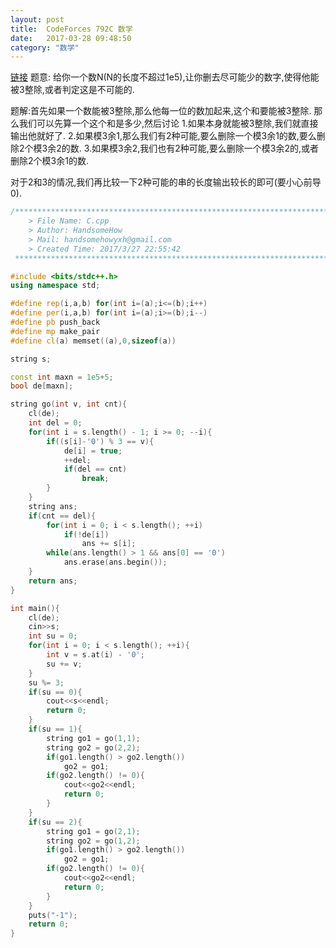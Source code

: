 ```yaml
---
layout: post
title:  CodeForces 792C 数学
date:   2017-03-28 09:48:50
category: "数学"
---
```


[链接](http://codeforces.com/problemset/problem/792/C)
题意: 给你一个数N(N的长度不超过1e5),让你删去尽可能少的数字,使得他能被3整除,或者判定这是不可能的.

题解:首先如果一个数能被3整除,那么他每一位的数加起来,这个和要能被3整除.
那么我们可以先算一个这个和是多少,然后讨论
1.如果本身就能被3整除,我们就直接输出他就好了.
2.如果模3余1,那么我们有2种可能,要么删除一个模3余1的数,要么删除2个模3余2的数.
3.如果模3余2,我们也有2种可能,要么删除一个模3余2的,或者删除2个模3余1的数.



对于2和3的情况,我们再比较一下2种可能的串的长度输出较长的即可(要小心前导0).
```c++
/*************************************************************************
    > File Name: C.cpp
    > Author: HandsomeHow
    > Mail: handsomehowyxh@gmail.com 
    > Created Time: 2017/3/27 22:55:42
 ************************************************************************/

#include <bits/stdc++.h>
using namespace std;

#define rep(i,a,b) for(int i=(a);i<=(b);i++)
#define per(i,a,b) for(int i=(a);i>=(b);i--)
#define pb push_back
#define mp make_pair
#define cl(a) memset((a),0,sizeof(a))

string s;

const int maxn = 1e5+5;
bool de[maxn];

string go(int v, int cnt){
	cl(de);
	int del = 0;
	for(int i = s.length() - 1; i >= 0; --i){
		if((s[i]-'0') % 3 == v){
			de[i] = true;
			++del;
			if(del == cnt)
				break;
		}
	}
	string ans;
	if(cnt == del){
		for(int i = 0; i < s.length(); ++i)
			if(!de[i])
				ans += s[i];
		while(ans.length() > 1 && ans[0] == '0')
			ans.erase(ans.begin());
	}
	return ans;
}

int main(){
	cl(de);
	cin>>s;
	int su = 0;
	for(int i = 0; i < s.length(); ++i){
		int v = s.at(i) - '0';
		su += v;
	}
	su %= 3;
	if(su == 0){
		cout<<s<<endl;
		return 0;
	}
	if(su == 1){
		string go1 = go(1,1);
		string go2 = go(2,2);
		if(go1.length() > go2.length())
			go2 = go1;
		if(go2.length() != 0){
			cout<<go2<<endl;
			return 0;
		}
	}
	if(su == 2){
		string go1 = go(2,1);
		string go2 = go(1,2);
		if(go1.length() > go2.length())
			go2 = go1;
		if(go2.length() != 0){
			cout<<go2<<endl;
			return 0;
		}
	}
	puts("-1");
	return 0;
}
```
